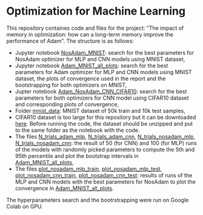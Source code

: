 # Optimization for Machine Learning

This repository containes code and files for the project: "The impact of memory in optimization: how can a long-term memory improve the performance of Adam". The structure is as follows:
- Jupyter notebook [NosAdam_MNIST](NosAdam_MNIST.ipynb): search for the best parameters for NosAdam optimizer for MLP and CNN models using MNIST dataset,
- Jupyter notebook [Adam_MNIST_all_plots](Adam_MNIST_all_plots.ipynb): search for the best parameters for Adam optimizer for MLP and CNN models using MNIST dataset, the plots of convergence used in the report and the bootstrapping for both optimizers on MNIST,
- Jupter notebook [Adam_NosAdam_CNN_CIFAR10](Adam_NosAdam_CNN_CIFAR10.ipynb): search for the best parameters for both optimizers for CNN model using CIFAR10 dataset and corresponding plots of convergence,
- Folder [mnist_data](mnist_data): MNIST dataset of 50k train and 10k test samples,
- CIFAR10 dataset is too large for this repository but it can be downloaded [here](http://www.cs.toronto.edu/~kriz/cifar.html). Before running the code, the dataset should be unzipped and put to the same folder as the notebook with the code.
- The files [N_trials_adam_mlp](N_trials_adam_mlp.pth), [N_trials_adam_cnn](N_trials_adam_cnn.pth), [N_trials_nosadam_mlp](N_trials_nosadam_mlp.pth), [N_trials_nosadam_cnn](N_trials_nosadam_cnn.pth): the result of 50 (for CNN) and 100 (for MLP) runs of the models with randomly picked parameters to compute the 5th and 95th percentile and plot the bootstrap intervals in [Adam_MNIST_all_plots](Adam_MNIST_all_plots.ipynb),
- The files [plot_nosadam_mlp_train](plot_nosadam_mlp_train.pth), [plot_nosadam_mlp_test](plot_nosadam_mlp_test.pth), [plot_nosadam_cnn_train](plot_nosadam_cnn_train.pth), [plot_nosadam_cnn_test](plot_nosadam_cnn_test.pth): results of runs of the MLP and CNN models with the best parameters for NosAdam to plot the convergence in [Adam_MNIST_all_plots](Adam_MNIST_all_plots.ipynb).

The hyperparameters search and the bootrstrapping were run on Google Colab on GPU.
